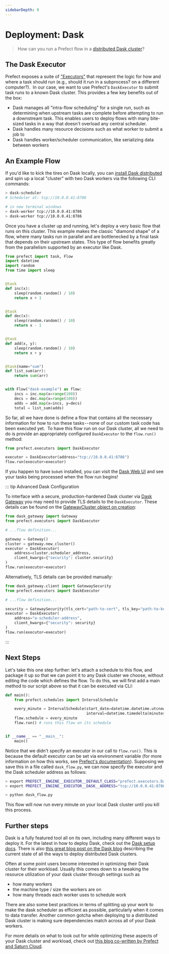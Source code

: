 ```yaml
---
sidebarDepth: 0
---
```


# Deployment: Dask

> How can you run a Prefect flow in a [distributed Dask cluster](https://distributed.readthedocs.io/en/latest/)?

## The Dask Executor

Prefect exposes a suite of ["Executors"](../../api/latest/executors.html) that represent the logic for how and where a task should run (e.g., should it run in a subprocess? on a different computer?). 
In our case, we want to use Prefect's `DaskExecutor` to submit task runs to a known Dask cluster. This provides a few key benefits out of the box:

- Dask manages all "intra-flow scheduling" for a single run, such as determining when upstream tasks are complete before attempting to run a downstream task. This enables users to deploy flows with many bite-sized tasks in a way that doesn't overload any central scheduler.
- Dask handles many resource decisions such as what worker to submit a job to
- Dask handles worker/scheduler communication, like serializing data between workers

## An Example Flow

If you'd like to kick the tires on Dask locally, you can [install Dask distributed](https://distributed.readthedocs.io/en/latest/install.html) and spin up a local "cluster" with two Dask workers via the following CLI commands:

```bash
> dask-scheduler
# Scheduler at: tcp://10.0.0.41:8786

# in new terminal windows
> dask-worker tcp://10.0.0.41:8786
> dask-worker tcp://10.0.0.41:8786
```

Once you have a cluster up and running, let's deploy a very basic flow that runs on this cluster. This example makes the classic "diamond shape" of a flow, where many tasks run in parallel and are bottlenecked by a final task that depends on their upstream states. This type of flow benefits greatly from the parallelism supported by an executor like Dask. 

```python
from prefect import task, Flow
import datetime
import random
from time import sleep


@task
def inc(x):
    sleep(random.random() / 10)
    return x + 1


@task
def dec(x):
    sleep(random.random() / 10)
    return x - 1


@task
def add(x, y):
    sleep(random.random() / 10)
    return x + y


@task(name="sum")
def list_sum(arr):
    return sum(arr)


with Flow("dask-example") as flow:
    incs = inc.map(x=range(100))
    decs = dec.map(x=range(100))
    adds = add.map(x=incs, y=decs)
    total = list_sum(adds)
```

So far, all we have done is define a flow that contains all the necessary information for how to run these tasks -- none of our custom task code has been executed yet. 
To have this flow run on our Dask cluster, all we need to do is provide an appropriately configured `DaskExecutor` to the `flow.run()` method:

```python
from prefect.executors import DaskExecutor

executor = DaskExecutor(address="tcp://10.0.0.41:8786")
flow.run(executor=executor)
```

If you happen to have `bokeh` installed, you can visit the [Dask Web UI](https://distributed.readthedocs.io/en/latest/web.html) and see your tasks being processed when the flow run begins!

::: tip Advanced Dask Configuration

To interface with a secure, production-hardened Dask cluster via [Dask Gateway](https://gateway.dask.org/) you may need to provide TLS details to the `DaskExecutor`. These details can be found on the [GatewayCluster object on creation](https://gateway.dask.org/usage.html#usage-create-new-cluster):

```python
from dask_gateway import Gateway
from prefect.executors import DaskExecutor

# ...flow definition...

gateway = Gateway()
cluster = gateway.new_cluster()
executor = DaskExecutor(
    address=cluster.scheduler_address,
    client_kwargs={"security": cluster.security}
)
flow.run(executor=executor)
```

Alternatively, TLS details can be provided manually:

```python
from dask_gateway.client import GatewaySecurity
from prefect.executors import DaskExecutor

# ...flow definition...

security = GatewaySecurity(tls_cert="path-to-cert", tls_key="path-to-key")
executor = DaskExecutor(
    address="a-scheduler-address",
    client_kwargs={"security": security}
)
flow.run(executor=executor)
```

:::

## Next Steps

Let's take this one step further: let's attach a schedule to this flow, and package it up so that we can point it to any Dask cluster we choose, without editing the code which defines the flow. To do this, we will first add a main method to our script above so that it can be executed via CLI:

```python
def main():
    from prefect.schedules import IntervalSchedule

    every_minute = IntervalSchedule(start_date=datetime.datetime.utcnow(),
                                    interval=datetime.timedelta(minutes=1))
    flow.schedule = every_minute
    flow.run() # runs this flow on its schedule


if __name__ == "__main__":
    main()
```

Notice that we didn't specify an executor in our call to `flow.run()`. This is because the default executor can be set via environment variable (for more information on how this works, see [Prefect's documentation](../concepts/configuration.html)). Supposing we save this in a file called `dask_flow.py`, we can now specify the executor and the Dask scheduler address as follows:

```bash
> export PREFECT__ENGINE__EXECUTOR__DEFAULT_CLASS="prefect.executors.DaskExecutor"
> export PREFECT__ENGINE__EXECUTOR__DASK__ADDRESS="tcp://10.0.0.41:8786"

> python dask_flow.py
```

This flow will now run every minute on your local Dask cluster until you kill this process.

## Further steps

Dask is a fully featured tool all on its own, including many different ways to deploy it. For the latest in how to deploy Dask, check out the [Dask setup docs](https://docs.dask.org/en/latest/setup.html). There is also [this great blog post on the Dask blog](https://blog.dask.org/2020/07/23/current-state-of-distributed-dask-clusters) describing the current state of all the ways to deploy distributed Dask clusters.

Often at some point users become interested in optimizing their Dask cluster for their workload. Usually this comes down to a tweaking the resource utilization of your dask cluster through settings such as
- how many workers
- the machine type / size the workers are on
- how many threads each worker uses to schedule work

There are also some best practices in terms of splitting up your work to make the dask scheduler as efficient as possible, particularly when it comes to data transfer. Another common gotcha when deploying to a distributed Dask cluster is making sure dependencies match across all of your Dask workers.

For more details on what to look out for while optimizing these aspects of your Dask cluster and workload, check out [this blog co-written by Prefect and Saturn Cloud](https://blog.dask.org/2020/07/30/beginners-config).
